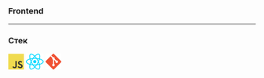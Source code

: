 ### Frontend
***

### Стек
<img src='icons/javascript.png'>       <img src='icons/react.png'>       <img src='icons/git.png'>

